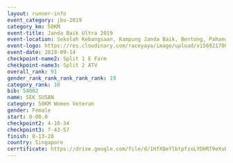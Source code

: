 ```yaml
---
layout: runner-info 
event_category: jbu-2019 
category_km: 50KM 
event-title: Janda Baik Ultra 2019 
event-location: Sekolah Kebangsaan, Kampung Janda Baik, Bentong, Pahang, Malaysia 
event-logo: https://res.cloudinary.com/raceyaya/image/upload/v1569217009/logo/janda-baik_vch1pc.jpg 
event-date: 2019-09-14 
checkpoint-name2: Split 1 E Farm 
checkpoint-name3: Split 2 ATV 
overall_rank: 91
gender_rank_rank_rank_rank_rank: 19
category_rank: 10
bib: 54002
name: SEK SUSAN
category: 50KM Women Veteran
gender: Female
start: 0-00.0
checkpoint2: 4-10-34
checkpoint3: 7-43-57
finish: 8-13-28
country: Singapore
cerrtificate: https://drive.google.com/file/d/1HfXOeYlbtpfzxLYDHRT9eXvbkmxbFSWH/view?usp=sharing
---
```

